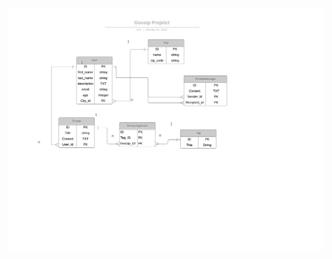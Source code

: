 



![GossipProjectRails.png](https://github.com/totaotata/AirbnDog/blob/master/GossipProjectRails.png)
